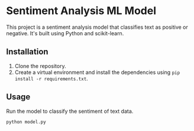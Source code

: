 # Sentiment Analysis ML Model
This project is a sentiment analysis model that classifies text as positive or negative. It's built using Python and scikit-learn.

## Installation
1. Clone the repository.
2. Create a virtual environment and install the dependencies using `pip install -r requirements.txt`.

## Usage
Run the model to classify the sentiment of text data.

```bash
python model.py
